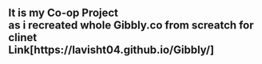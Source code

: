 <h2>It is my Co-op Project <br>
as i recreated whole Gibbly.co from screatch for clinet <br> Link[https://lavisht04.github.io/Gibbly/] <h2>
